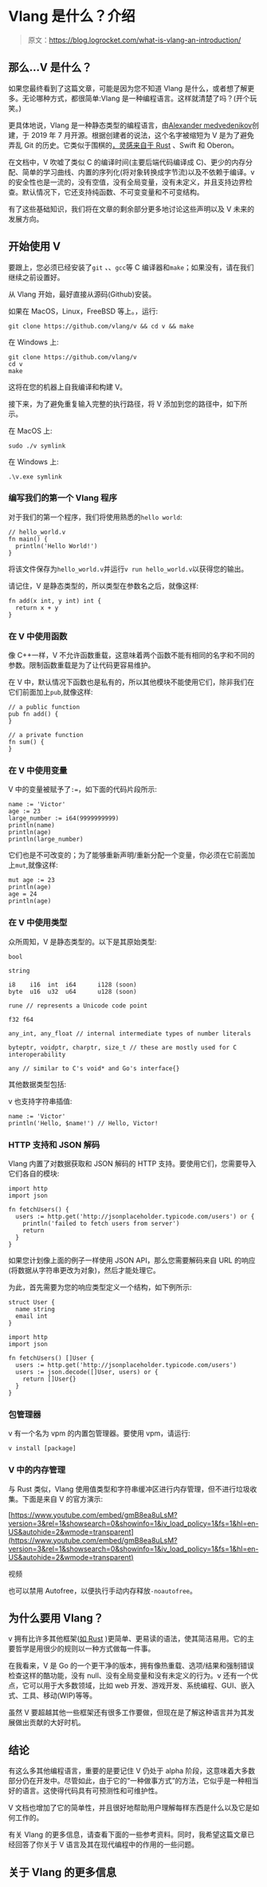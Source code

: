# Vlang 是什么？介绍

> 原文：<https://blog.logrocket.com/what-is-vlang-an-introduction/>

## 那么…V 是什么？

如果您最终看到了这篇文章，可能是因为您不知道 Vlang 是什么，或者想了解更多。无论哪种方式，都很简单:Vlang 是一种编程语言。这样就清楚了吗？(开个玩笑。)

更具体地说，Vlang 是一种静态类型的编程语言，由[Alexander medvedenikov](https://github.com/medvednikov)创建，于 2019 年 7 月开源。根据创建者的说法，这个名字被缩短为 V 是为了避免弄乱 Git 的历史。它类似于围棋的[，灵感来自于 Rust](https://blog.logrocket.com/when-to-use-rust-and-when-to-use-golang/) 、Swift 和 Oberon。

在文档中，V 吹嘘了类似 C 的编译时间(主要后端代码编译成 C)、更少的内存分配、简单的学习曲线、内置的序列化(将对象转换成字节流)以及不依赖于编译。v 的安全性也是一流的，没有空值，没有全局变量，没有未定义，并且支持边界检查。默认情况下，它还支持纯函数、不可变变量和不可变结构。

有了这些基础知识，我们将在文章的剩余部分更多地讨论这些声明以及 V 未来的发展方向。

## 开始使用 V

要跟上，您必须已经安装了`git` *、*、`gcc`等 C 编译器和`make`；如果没有，请在我们继续之前设置好。

从 Vlang 开始，最好直接从源码(Github)安装。

如果在 MacOS，Linux，FreeBSD 等上。，运行:

```
git clone https://github.com/vlang/v && cd v && make

```

在 Windows 上:

```
git clone https://github.com/vlang/v
cd v
make

```

这将在您的机器上自我编译和构建 V。

接下来，为了避免重复输入完整的执行路径，将 V 添加到您的路径中，如下所示。

在 MacOS 上:

```
sudo ./v symlink

```

在 Windows 上:

```
.\v.exe symlink

```

### 编写我们的第一个 Vlang 程序

对于我们的第一个程序，我们将使用熟悉的`hello world`:

```
// hello_world.v
fn main() {
  println('Hello World!')
}

```

将该文件保存为`hello_world.v`并运行`v run hello_world.v`以获得您的输出。

请记住，V 是静态类型的，所以类型在参数名之后，就像这样:

```
fn add(x int, y int) int {
  return x + y
}

```

### 在 V 中使用函数

像 C++一样，V 不允许函数重载，这意味着两个函数不能有相同的名字和不同的参数。限制函数重载是为了让代码更容易维护。

在 V 中，默认情况下函数也是私有的，所以其他模块不能使用它们，除非我们在它们前面加上`pub`,就像这样:

```
// a public function
pub fn add() {
}

// a private function 
fn sum() {
}

```

### 在 V 中使用变量

V 中的变量被赋予了`:=`，如下面的代码片段所示:

```
name := 'Victor'
age := 23
large_number := i64(9999999999)
println(name)
println(age)
println(large_number)

```

它们也是不可改变的；为了能够重新声明/重新分配一个变量，你必须在它前面加上`mut`,就像这样:

```
mut age := 23
println(age)
age = 24
println(age)

```

### 在 V 中使用类型

众所周知，V 是静态类型的。以下是其原始类型:

```
bool

string

i8    i16  int  i64      i128 (soon)
byte  u16  u32  u64      u128 (soon)

rune // represents a Unicode code point

f32 f64

any_int, any_float // internal intermediate types of number literals

byteptr, voidptr, charptr, size_t // these are mostly used for C interoperability

any // similar to C's void* and Go's interface{}

```

其他数据类型包括:

v 也支持字符串插值:

```
name := 'Victor'
println('Hello, $name!') // Hello, Victor!

```

### HTTP 支持和 JSON 解码

Vlang 内置了对数据获取和 JSON 解码的 HTTP 支持。要使用它们，您需要导入它们各自的模块:

```
import http
import json

fn fetchUsers() {
  users := http.get('http://jsonplaceholder.typicode.com/users') or {
    println('failed to fetch users from server')
    return
  }
}

```

如果您计划像上面的例子一样使用 JSON API，那么您需要解码来自 URL 的响应(将数据从字符串更改为对象)，然后才能处理它。

为此，首先需要为您的响应类型定义一个结构，如下例所示:

```
struct User {
  name string
  email int
}

import http
import json

fn fetchUsers() []User {
  users := http.get('http://jsonplaceholder.typicode.com/users') 
  users := json.decode([]User, users) or {
    return []User{}
  }
}

```

### 包管理器

v 有一个名为 vpm 的内置包管理器。要使用 vpm，请运行:

```
v install [package]

```

### V 中的内存管理

与 Rust 类似，Vlang 使用值类型和字符串缓冲区进行内存管理，但不进行垃圾收集。下面是来自 V 的官方演示:

 [https://www.youtube.com/embed/gmB8ea8uLsM?version=3&rel=1&showsearch=0&showinfo=1&iv_load_policy=1&fs=1&hl=en-US&autohide=2&wmode=transparent](https://www.youtube.com/embed/gmB8ea8uLsM?version=3&rel=1&showsearch=0&showinfo=1&iv_load_policy=1&fs=1&hl=en-US&autohide=2&wmode=transparent)

视频

也可以禁用 Autofree，以便执行手动内存释放`-noautofree`。

## 为什么要用 Vlang？

v 拥有比许多其他框架([如 Rust](https://blog.logrocket.com/v-lang-vs-rust-comparing-build-languages/) )更简单、更易读的语法，使其简洁易用。它的主要哲学是用很少的规则以一种方式做每一件事。

在我看来，V 是 Go 的一个更干净的版本，拥有像热重载、选项/结果和强制错误检查这样的酷功能，没有 null、没有全局变量和没有未定义的行为。v 还有一个优点，它可以用于大多数领域，比如 web 开发、游戏开发、系统编程、GUI、嵌入式、工具、移动(WIP)等等。

虽然 V 要超越其他一些框架还有很多工作要做，但现在是了解这种语言并为其发展做出贡献的大好时机。

## 结论

有这么多其他编程语言，重要的是要记住 V 仍处于 alpha 阶段，这意味着大多数部分仍在开发中。尽管如此，由于它的“一种做事方式”的方法，它似乎是一种相当好的语言。这使得代码具有可预测性和可维护性。

V 文档也增加了它的简单性，并且很好地帮助用户理解每样东西是什么以及它是如何工作的。

有关 Vlang 的更多信息，请查看下面的一些参考资料。同时，我希望这篇文章已经回答了你关于 V 语言及其在现代编程中的作用的一些问题。

## 关于 Vlang 的更多信息